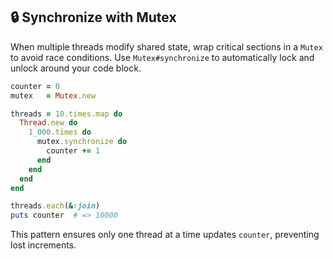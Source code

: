 ## 🔒 Synchronize with Mutex

When multiple threads modify shared state, wrap critical sections in a `Mutex` to avoid race conditions. Use `Mutex#synchronize` to automatically lock and unlock around your code block.

```ruby
counter = 0
mutex   = Mutex.new

threads = 10.times.map do
  Thread.new do
    1_000.times do
      mutex.synchronize do
        counter += 1
      end
    end
  end
end

threads.each(&:join)
puts counter  # => 10000
```

This pattern ensures only one thread at a time updates `counter`, preventing lost increments.